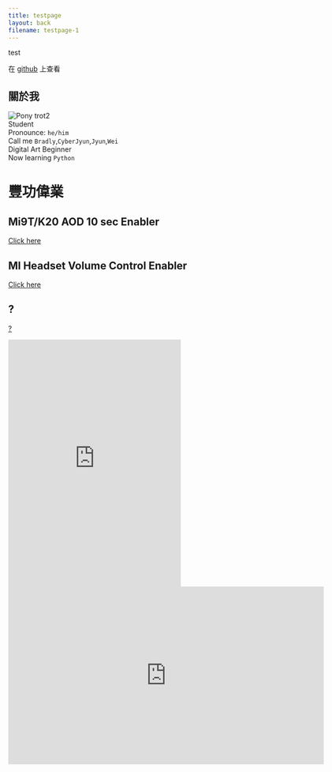```yaml
---
title: testpage
layout: back
filename: testpage-1
--- 
```


test

在 [githu](https://github.com/bradly0cjw)[b](https://linbei9487.github.io) 上查看

## 關於我
![Pony trot2](https://bradly0cjw.github.io/img/pony.gif)<br>
Student<br>
Pronounce: `he/him`<br>
Call me `Bradly`,`CyberJyun`,`Jyun`,`Wei`<br>
Digital Art Beginner<br>
Now learning `Python`<br>

# 豐功偉業

## Mi9T/K20 AOD 10 sec Enabler

[Click here](https://bradly0cjw.github.io/Mi9T-K20-AOD-10-sec-enabler)

## MI Headset Volume Control Enabler

[Click here](https://bradly0cjw.github.io/Mi-headset-Volume-control-enabler)

## ?

[?](https://bradly0cjw.github.io/0)
<aside>
    <iframe src="https://discord.com/widget?id=845330793542320148&theme=dark" width="350" height="500" allowtransparency="true" frameborder="0" sandbox="allow-popups allow-popups-to-escape-sandbox allow-same-origin allow-scripts"></iframe>
  </aside>
<iframe allowfullscreen="true" frameborder="0" height="360" marginheight="0" marginwidth="0" scrolling="no" src="https://vlog.xuite.net/embed/WFhueERzLTUzNjIwNTMuZmx2?ar=0&amp;as=0" width="640"></iframe>
